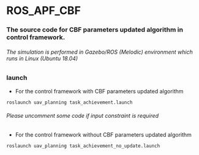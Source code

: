 # ROS_APF_CBF

### The source code for CBF parameters updated algorithm in control framework.
###### The simulation is performed in Gazebo/ROS (Melodic) environment which runs in Linux (Ubuntu 18.04)

### launch 
* For the control framework with CBF parameters updated algorithm 
```
roslaunch uav_planning task_achievement.launch 
```
###### Please uncomment some code if input constraint is required

* For the control framework without CBF parameters updated algorithm 
```
roslaunch uav_planning task_achievement_no_update.launch
```
